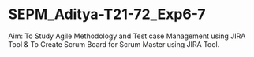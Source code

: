 # SEPM_Aditya-T21-72_Exp6-7
Aim: To Study Agile Methodology and Test case Management using JIRA Tool &amp; To Create Scrum Board for Scrum Master using JIRA Tool.
